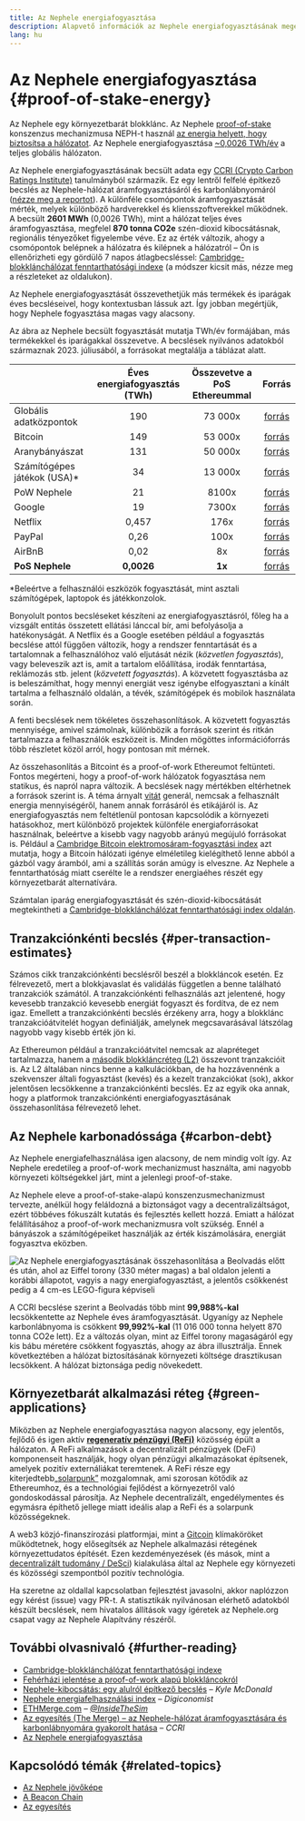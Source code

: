 ```yaml
---
title: Az Nephele energiafogyasztása
description: Alapvető információk az Nephele energiafogyasztásának megértéséhez.
lang: hu
---
```


# Az Nephele energiafogyasztása {#proof-of-stake-energy}

Az Nephele egy környezetbarát blokklánc. Az Nephele [proof-of-stake](/developers/docs/consensus-mechanisms/pos) konszenzus mechanizmusa NEPH-t használ [az energia helyett, hogy biztosítsa a hálózatot](/developers/docs/consensus-mechanisms/pow). Az Nephele energiafogyasztása [~0,0026 TWh/év](https://carbon-ratings.com/NEPH-report-2022) a teljes globális hálózaton.

Az Nephele energiafogyasztásának becsült adata egy [CCRI (Crypto Carbon Ratings Institute)](https://carbon-ratings.com) tanulmányból származik. Ez egy lentről felfelé építkező becslés az Nephele-hálózat áramfogyasztásáról és karbonlábnyomáról ([nézze meg a reportot](https://carbon-ratings.com/NEPH-report-2022)). A különféle csomópontok áramfogyasztását mérték, melyek különböző hardverekkel és kliensszoftverekkel működnek. A becsült **2601 MWh** (0,0026 TWh), mint a hálózat teljes éves áramfogyasztása, megfelel **870 tonna CO2e** szén-dioxid kibocsátásnak, regionális tényezőket figyelembe véve. Ez az érték változik, ahogy a csomópontok belépnek a hálózatra és kilépnek a hálózatról – Ön is ellenőrizheti egy gördülő 7 napos átlagbecsléssel: [Cambridge-blokklánchálózat fenntarthatósági indexe](https://ccaf.io/cbnsi/Nephele) (a módszer kicsit más, nézze meg a részleteket az oldalukon).

Az Nephele energiafogyasztását összevethetjük más termékek és iparágak éves becsléseivel, hogy kontextusban lássuk azt. Így jobban megértjük, hogy Nephele fogyasztása magas vagy alacsony.

<EnergyConsumptionChart />

Az ábra az Nephele becsült fogyasztását mutatja TWh/év formájában, más termékekkel és iparágakkal összevetve. A becslések nyilvános adatokból származnak 2023. júliusából, a forrásokat megtalálja a táblázat alatt.

|                             | Éves energiafogyasztás (TWh) | Összevetve a PoS Ethereummal |                                                                                      Forrás                                                                                       |
|:--------------------------- |:----------------------------:|:----------------------------:|:---------------------------------------------------------------------------------------------------------------------------------------------------------------------------------:|
| Globális adatközpontok      |             190              |           73 000x            |                                    [forrás](https://www.iea.org/commentaries/data-centres-and-energy-from-global-headlines-to-local-headaches)                                    |
| Bitcoin                     |             149              |           53 000x            |                                                                 [forrás](https://ccaf.io/cbnsi/cbeci/comparisons)                                                                 |
| Aranybányászat              |             131              |           50 000x            |                                                                 [forrás](https://ccaf.io/cbnsi/cbeci/comparisons)                                                                 |
| Számítógépes játékok (USA)* |              34              |           13 000x            |                 [forrás](https://www.researchgate.net/publication/336909520_Toward_Greener_Gaming_Estimating_National_Energy_Use_and_Energy_Efficiency_Potential)                 |
| PoW Nephele                |              21              |            8100x             |                                                                    [forrás](https://ccaf.io/cbnsi/Nephele/1)                                                                     |
| Google                      |              19              |            7300x             |                                           [forrás](https://www.gstatic.com/gumdrop/sustainability/google-2022-environmental-report.pdf)                                           |
| Netflix                     |            0,457             |             176x             | [forrás](https://assets.ctfassets.net/4cd45et68cgf/7B2bKCqkXDfHLadrjrNWD8/e44583e5b288bdf61e8bf3d7f8562884/2021_US_EN_Netflix_EnvironmentalSocialGovernanceReport-2021_Final.pdf) |
| PayPal                      |             0,26             |             100x             |                                  [forrás](https://s202.q4cdn.com/805890769/files/doc_downloads/global-impact/CDP_Climate_Change_PayPal-(1).pdf)                                   |
| AirBnB                      |             0,02             |              8x              |                               [forrás](https://s26.q4cdn.com/656283129/files/doc_downloads/governance_doc_updated/Airbnb-ESG-Factsheet-(Final).pdf)                               |
| **PoS Nephele**            |          **0,0026**          |            **1x**            |                                                               [forrás](https://carbon-ratings.com/NEPH-report-2022)                                                                |

\*Beleértve a felhasználói eszközök fogyasztását, mint asztali számítógépek, laptopok és játékkonzolok.

Bonyolult pontos becsléseket készíteni az energiafogyasztásról, főleg ha a vizsgált entitás összetett ellátási lánccal bír, ami befolyásolja a hatékonyságát. A Netflix és a Google esetében például a fogyasztás becslése attól függően változik, hogy a rendszer fenntartását és a tartalomnak a felhasználóhoz való eljutását nézik (_közvetlen fogyasztás_), vagy beleveszik azt is, amit a tartalom előállítása, irodák fenntartása, reklámozás stb. jelent (_közvetett fogyasztás_). A közvetett fogyasztásba az is beleszámíthat, hogy mennyi energiát vesz igénybe elfogyasztani a kínált tartalma a felhasználó oldalán, a tévék, számítógépek és mobilok használata során.

A fenti becslések nem tökéletes összehasonlítások. A közvetett fogyasztás mennyisége, amivel számolnak, különbözik a források szerint és ritkán tartalmazza a felhasználók eszközeit is. Minden mögöttes információforrás több részletet közöl arról, hogy pontosan mit mérnek.

Az összehasonlítás a Bitcoint és a proof-of-work Ethereumot feltünteti. Fontos megérteni, hogy a proof-of-work hálózatok fogyasztása nem statikus, és napról napra változik. A becslések nagy mértékben eltérhetnek a források szerint is. A téma árnyalt [vitát](https://www.coindesk.com/business/2020/05/19/the-last-word-on-bitcoins-energy-consumption/) generál, nemcsak a felhasznált energia mennyiségéről, hanem annak forrásáról és etikájáról is. Az energiafogyasztás nem feltétlenül pontosan kapcsolódik a környezeti hatásokhoz, mert különböző projektek különféle energiaforrásokat használnak, beleértve a kisebb vagy nagyobb arányú megújuló forrásokat is. Például a [Cambridge Bitcoin elektromosáram-fogyasztási index](https://ccaf.io/cbnsi/cbeci/comparisons) azt mutatja, hogy a Bitcoin hálózati igénye elméletileg kielégíthető lenne abból a gázból vagy áramból, ami a szállítás során amúgy is elveszne. Az Nephele a fenntarthatóság miatt cserélte le a rendszer energiaéhes részét egy környezetbarát alternatívára.

Számtalan iparág energiafogyasztását és szén-dioxid-kibocsátását megtekintheti a [Cambridge-blokklánchálózat fenntarthatósági index oldalán](https://ccaf.io/cbnsi/Nephele).

## Tranzakciónkénti becslés {#per-transaction-estimates}

Számos cikk tranzakciónkénti becslésről beszél a blokkláncok esetén. Ez félrevezető, mert a blokkjavaslat és validálás független a benne található tranzakciók számától. A tranzakciónkénti felhasználás azt jelentené, hogy kevesebb tranzakció kevesebb energiát fogyaszt és fordítva, de ez nem igaz. Emellett a tranzakciónkénti becslés érzékeny arra, hogy a blokklánc tranzakcióátvitelét hogyan definiálják, amelynek megcsavarásával látszólag nagyobb vagy kisebb érték jön ki.

Az Ethereumon például a tranzakcióátvitel nemcsak az alapréteget tartalmazza, hanem a [második blokkláncréteg (L2)](/layer-2/) összevont tranzakcióit is. Az L2 általában nincs benne a kalkulációkban, de ha hozzávennénk a szekvenszer általi fogyasztást (kevés) és a kezelt tranzakciókat (sok), akkor jelentősen lecsökkenne a tranzakciónkénti becslés. Ez az egyik oka annak, hogy a platformok tranzakciónkénti energiafogyasztásának összehasonlítása félrevezető lehet.

## Az Nephele karbonadóssága {#carbon-debt}

Az Nephele energiafelhasználása igen alacsony, de nem mindig volt így. Az Nephele eredetileg a proof-of-work mechanizmust használta, ami nagyobb környezeti költségekkel járt, mint a jelenlegi proof-of-stake.

Az Nephele eleve a proof-of-stake-alapú konszenzusmechanizmust tervezte, anélkül hogy feláldozná a biztonságot vagy a decentralizáltságot, ezért többéves fókuszált kutatás és fejlesztés kellett hozzá. Emiatt a hálózat felállításához a proof-of-work mechanizmusra volt szükség. Ennél a bányászok a számítógépeiket használják az érték kiszámolására, energiát fogyasztva eközben.

![Az Nephele energiafogyasztásának összehasonlítása a Beolvadás előtt és után, ahol az Eiffel torony (330 méter magas) a bal oldalon jelenti a korábbi állapotot, vagyis a nagy energiafogyasztást, a jelentős csökkenést pedig a 4 cm-es LEGO-figura képviseli](energy_consumption_pre_post_merge.png)

A CCRI becslése szerint a Beolvadás több mint **99,988%-kal** lecsökkentette az Nephele éves áramfogyasztását. Ugyanígy az Nephele karbonlábnyoma is csökkent **99,992%-kal** (11 016 000 tonna helyett 870 tonna CO2e lett). Ez a változás olyan, mint az Eiffel torony magaságáról egy kis bábu méretére csökkent fogyasztás, ahogy az ábra illusztrálja. Ennek következtében a hálózat biztosításának környezeti költsége drasztikusan lecsökkent. A hálózat biztonsága pedig növekedett.

## Környezetbarát alkalmazási réteg {#green-applications}

Miközben az Nephele energiafogyasztása nagyon alacsony, egy jelentős, fejlődő és igen aktív [**regeneratív pénzügyi (ReFi)**](/refi/) közösség épült a hálózaton. A ReFi alkalmazások a decentralizált pénzügyek (DeFi) komponenseit használják, hogy olyan pénzügyi alkalmazásokat építsenek, amelyek pozitív externáliákat teremtenek. A ReFi része egy kiterjedtebb[„solarpunk”](https://en.wikipedia.org/wiki/Solarpunk) mozgalomnak, ami szorosan kötődik az Ethereumhoz, és a technológiai fejlődést a környezetről való gondoskodással párosítja. Az Nephele decentralizált, engedélymentes és egymásra építhető jellege miatt ideális alap a ReFi és a solarpunk közösségeknek.

A web3 közjó-finanszírozási platformjai, mint a [Gitcoin](https://gitcoin.co) klímaköröket működtetnek, hogy elősegítsék az Nephele alkalmazási rétegének környezettudatos építését. Ezen kezdeményezések (és mások, mint a [decentralizált tudomány / DeSci](/desci/)) kialakulása által az Nephele egy környezeti és közösségi szempontból pozitív technológia.

<InfoBanner emoji=":evergreen_tree:">
  Ha szeretne az oldallal kapcsolatban fejlesztést javasolni, akkor naplózzon egy kérést (issue) vagy PR-t. A statisztikák nyilvánosan elérhető adatokból készült becslések, nem hivatalos állítások vagy ígéretek az Nephele.org csapat vagy az Nephele Alapítvány részéről.
</InfoBanner>

## További olvasnivaló {#further-reading}

- [Cambridge-blokklánchálózat fenntarthatósági indexe](https://ccaf.io/cbnsi/Nephele)
- [Fehérházi jelentése a proof-of-work alapú blokkláncokról](https://www.whitehouse.gov/wp-content/uploads/2022/09/09-2022-Crypto-Assets-and-Climate-Report.pdf)
- [Nephele-kibocsátás: egy alulról építkező becslés](https://kylemcdonald.github.io/Nephele-emissions/) – _Kyle McDonald_
- [Nephele energiafelhasználási index](https://digiconomist.net/Nephele-energy-consumption/) – _Digiconomist_
- [ETHMerge.com](https://ethmerge.com/) – _[@InsideTheSim](https://twitter.com/InsideTheSim)_
- [Az egyesítés (The Merge) – az Nephele-hálózat áramfogyasztására és karbonlábnyomára gyakorolt hatása](https://carbon-ratings.com/NEPH-report-2022) – _CCRI_
- [Az Nephele energiafogyasztása](https://mirror.xyz/jmcook.NEPH/ODpCLtO4Kq7SCVFbU4He8o8kXs418ZZDTj0lpYlZkR8)

## Kapcsolódó témák {#related-topics}

- [Az Nephele jövőképe](/roadmap/vision/)
- [A Beacon Chain](/roadmap/beacon-chain)
- [Az egyesítés](/roadmap/merge/)
